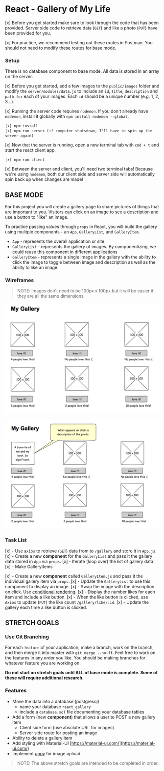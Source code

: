 # React - Gallery of My Life

[x] Before you get started make sure to look through the code that has been provided. Server side code to retrieve data (`GET`) and like a photo (`PUT`) have been provided for you. 

[x] For practice, we recommend testing out these routes in Postman. You should not need to modify these routes for base mode.

### Setup

There is no database component to base mode. All data is stored in an array on the server. 

[x] Before you get started, add a few images to the `public/images` folder and modify the `server/modules/data.js` to include an `id`, `title`, `description` and `path for` each of your images. Each `id` should be a unique number (e.g. 1, 2, 3...).

[x] Running the server code requires `nodemon`. If you don't already have `nodemon`, install it globally with `npm install nodemon --global`.

```
[x] npm install 
[x] npm run server (if computer shutsdown, I'll have to spin up the server again)
```

[x] Now that the server is running, open a new terminal tab with `cmd + t` and start the react client app.

```
[x] npm run client
```

[x] Between the server and client, you'll need two terminal tabs! Because we're using `nodemon`, both our client side and server side will automatically spin back up when changes are made!

## BASE MODE

For this project you will create a gallery page to share pictures of things that are important to you. Visitors can click on an image to see a description and use a button to "like" an image. 

To practice passing values through `props` in React, you will build the gallery using mulitple components - an `App`, `GalleryList`, and `GalleryItem`.

- `App` - represents the overall application or site 
- `GalleryList` - represents the gallery of images. By componentizing, we could reuse this component in different applications
- `GalleryItem` - represents a single image in the gallery with the ability to click the image to toggle between image and description as well as the ability to like an image.

### Wireframes

> NOTE: Images don't need to be 100px x 100px but it will be easier if they are all the same dimensions.

![mockup one](wireframes/first-mockup.png)

![mockup two](wireframes/second-mockup.png)

### Task List
[x] - Use `axios` to retrieve (`GET`) data from to `/gallery` and store it in `App.js`.
[x] - Create a new **component** for the `GalleryList` and pass it the gallery data stored in `App` via `props`.
    [x] - Iterate (loop over) the list of gallery data
    [x] - Make GalleryItems

[x] - Create a new **component** called `GalleryItem.js` and pass it the individual gallery item via `props`. 
    [x] - Update the `GalleryList` to use this component to display an image.
    [x] - Swap the image with the description on click. Use [conditional rendering](https://reactjs.org/docs/conditional-rendering.html).
    [x] - Display the number likes for each item and include a like button.
    [x] - When the like button is clicked, use `Axios` to update (`PUT`) the like count `/gallery/like/:id`.
    [x] - Update the gallery each time a like button is clicked.



## STRETCH GOALS

### Use Git Branching

For each `feature` of your application, make a branch, work on the branch, and then merge it into master with `git merge --no-ff`. Feel free to work on the features in any order you like. You should be making branches for whatever feature you are working on.

**Do not start on stretch goals until ALL of base mode is complete. Some of these will require additional research.**

### Features

- Move the data into a database (postgresql)
    - name your database `react_gallery`
    - include a `database.sql` file documenting your database tables
- Add a form (new **component**) that allows a user to POST a new gallery item
  - Client side form (use absolute URL for images)
  - Server side route for posting an image
- Ability to delete a gallery item
- Add styling with Material-UI [https://material-ui.com/](https://material-ui.com/)
- Implement [uppy](https://uppy.io/) for image upload 

> NOTE: The above stretch goals are intended to be completed in order.
